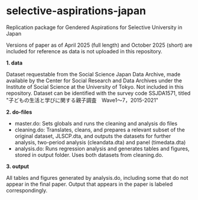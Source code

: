 # selective-aspirations-japan
Replication package for Gendered Aspirations for Selective University in Japan

Versions of paper as of April 2025 (full length) and October 2025 (short) are included for reference as data is not uploaded in this repository.

**1. data** 

Dataset requestable from the Social Science Japan Data Archive, made available by the Center for Social Research and Data Archives under the Institute of Social Science at the University of Tokyo. Not included in this repository. Dataset can be identified with the survey code SSJDA1571, titled "子どもの生活と学びに関する親子調査　Wave1～7，2015-2021"

**2. do-files**

* master.do: Sets globals and runs the cleaning and analysis do files
* cleaning.do: Translates, cleans, and prepares a relevant subset of the original dataset, JLSCP.dta, and outputs the datasets for further analysis, two-period analysis (cleandata.dta) and panel (timedata.dta)
* analysis.do: Runs regression analysis and generates tables and figures, stored in output folder. Uses both datasets from cleaning.do.

**3. output**

All tables and figures generated by analysis.do, including some that do not appear in the final paper. Output that appears in the paper is labeled correspondingly.
